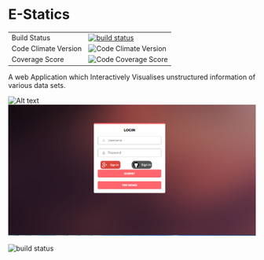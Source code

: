 # E-Statics
<table>
<tr>
 <td>Build Status</td>
<td>
    <a href="https://travis-ci.org/nagnath006/E-Statics">
    <img src="https://travis-ci.org/bokeh/bokeh.svg?branch=master" alt="build status" />
    </a>
  </td></tr>

<tr>  <td>Code Climate Version</td><td>  <img src="https://codeclimate.com/github/codeclimate/python-test-reporter/badges/gpa.svg" alt="Code Climate Version" /></td></tr>
 <tr><td>Coverage Score</td> <td> <img src="https://codeclimate.com/github/codeclimate/python-test-reporter/badges/coverage.svg" alt="Code Coverage Score" /></td></tr>


[cc-badge]: https://codeclimate.com/github/codeclimate/python-test-reporter/badges/gpa.svg
[cc-coverage-badge]: https://codeclimate.com/github/codeclimate/python-test-reporter/badges/coverage.svg
[cc-repo]: https://codeclimate.com/github/codeclimate/python-test-reporter
[cc-coverage]: https://codeclimate.com/github/codeclimate/python-test-reporter/coverage
[pypy-badge]: https://badge.fury.io/py/codeclimate-test-reporter.svg
[pypy]: https://pypi.python.org/pypi/codeclimate-test-reporter
</table>

A web Application which Interactively Visualises unstructured information of various data sets.

![Alt text](data.PNG?raw=true "E-Statics")
![Alt text](Capture.PNG?raw=true "E-Statics")
 
<img src="https://travis-ci.org/nagnath006/E-Statics" alt="build status" />


